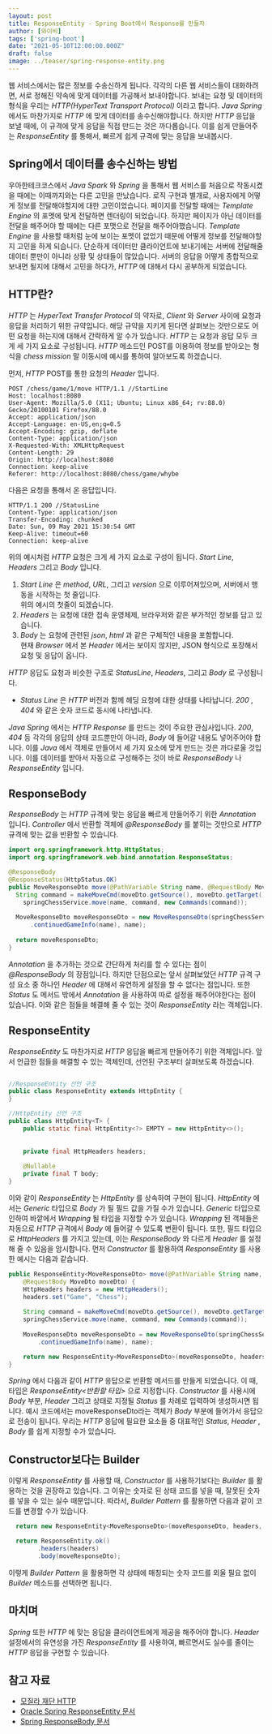 ```yaml
---
layout: post  
title: ResponseEntity - Spring Boot에서 Response를 만들자
author: [와이비]
tags: ['spring-boot']
date: "2021-05-10T12:00:00.000Z"
draft: false
image: ../teaser/spring-response-entity.png
---
```


웹 서비스에서는 많은 정보를 수송신하게 됩니다.
각각의 다른 웹 서비스들이 대화하려면, 서로 정해진 약속에 맞게 데이터를 가공해서 보내야합니다.
보내는 요청 및 데이터의 형식을 우리는 _HTTP(HyperText Transport Protocol)_ 이라고 합니다.
_Java Spring_ 에서도 마찬가지로 _HTTP_ 에 맞게 데이터를 송수신해야합니다. 
하지만 _HTTP_ 응답을 보낼 때에, 이 규격에 맞게 응답을 직접 만드는 것은 까다롭습니다.
이를 쉽게 만들어주는 _ResponseEntity_ 를 통해서, 빠르게 쉽게 규격에 맞는 응답을 보내봅시다.


## Spring에서 데이터를 송수신하는 방법
우아한테크코스에서 _Java Spark_ 와 _Spring_ 을 통해서 웹 서비스를 처음으로 작동시켰을 때에는 이때까지와는 다른 고민을 만났습니다.
로직 구현과 별개로, 사용자에게 어떻게 정보를 전달해야할지에 대한 고민이었습니다.
페이지를 전달할 때에는 _Template Engine_ 의 포멧에 맞게 전달하면 렌더링이 되었습니다.
하지만 페이지가 아닌 데이터를 전달을 해주어야 할 때에는 다른 포맷으로 전달을 해주어야했습니다.
_Template Engine_ 을 사용할 때처럼 눈에 보이는 포멧이 없었기 때문에 어떻게 정보를 전달해야할지 고민을 하게 되습니다.
단순하게 데이터만 클라이언트에 보내기에는 서버에 전달해줄 데이터 뿐만이 아니라 상황 및 상태들이 많았습니다.
서버의 응답을 어떻게 종합적으로 보내면 될지에 대해서 고민을 하다가, _HTTP_ 에 대해서 다시 공부하게 되었습니다.

## HTTP란?
_HTTP_ 는 _HyperText Transfer Protocol_ 의 약자로, _Client_ 와 _Server_ 사이에 요청과 응답을 처리하기 위한 규약입니다.
해당 규약을 지키게 된다면 살펴보는 것만으로도 어떤 요청을 하는지에 대해서 간략하게 알 수가 있습니다.
_HTTP_ 는 요청과 응답 모두 크게 세 가지 요소로 구성됩니다.
_HTTP_ 메소드인 POST를 이용하여 정보를 받아오는 형식을 _chess mission_ 말 이동시에 예시를 통하여 알아보도록 하겠습니다.

먼저, _HTTP_ POST를 통한 요청의 _Header_ 입니다.
```
POST /chess/game/1/move HTTP/1.1 //StartLine
Host: localhost:8080
User-Agent: Mozilla/5.0 (X11; Ubuntu; Linux x86_64; rv:88.0) Gecko/20100101 Firefox/88.0
Accept: application/json
Accept-Language: en-US,en;q=0.5
Accept-Encoding: gzip, deflate
Content-Type: application/json
X-Requested-With: XMLHttpRequest
Content-Length: 29
Origin: http://localhost:8080
Connection: keep-alive
Referer: http://localhost:8080/chess/game/whybe
```

다음은 요청을 통해서 온 응답입니다.
``` 
HTTP/1.1 200 //StatusLine
Content-Type: application/json
Transfer-Encoding: chunked
Date: Sun, 09 May 2021 15:30:54 GMT
Keep-Alive: timeout=60
Connection: keep-alive
```

위의 예시처럼 _HTTP_ 요청은 크게 세 가지 요소로 구성이 됩니다.
_Start Line_, _Headers_ 그리고 _Body_ 입니다.  
1. _Start Line_ 은 _method_, _URL_, 그리고 _version_ 으로 이루어져있으며, 서버에서 행동을 시작하는 첫 줄입니다.  
   위의 예시의 첫줄이 되겠습니다. 
2. _Headers_ 는 요청에 대한 접속 운영체제, 브라우저와 같은 부가적인 정보를 담고 있습니다.  
3. _Body_ 는 요청에 관련된 _json_, _html_ 과 같은 구체적인 내용을 포함합니다.  
  현재 _Browser_ 에서 본 _Header_ 에서는 보이지 않지만, JSON 형식으로 포장해서 요청 및 응답이 옵니다.

_HTTP_ 응답도 요청과 비슷한 구조로 _StatusLine_,  _Headers_, 그리고 _Body_ 로 구성됩니다.
- _Status Line_ 은 _HTTP_ 버전과 함께 헤딩 요청에 대한 상태를 나타납니다. 
  _200_ , _404_ 와 같은 숫자 코드로 동시에 나타냅니다. 

_Java Spring_ 에서는 _HTTP Response_ 를 만드는 것이 주요한 관심사입니다.
_200_, _404_ 등 각각의 응답의 상태 코드뿐만이 아니라, _Body_ 에 들어갈 내용도 넣어주어야 합니다.
이를 _Java_ 에서 객체로 만들어서 세 가지 요소에 맞게 만드는 것은 까다로울 것입니다.
이를 데이터를 받아서 자동으로 구성해주는 것이 바로 _ResponseBody_ 나 _ResponseEntity_ 입니다.

## ResponseBody
_ResponseBody_ 는 _HTTP_ 규격에 맞는 응답을 빠르게 만들어주기 위한 _Annotation_ 입니다.
_Controller_ 에서 반환할 객체에 _@ResponseBody_ 를 붙히는 것만으로 _HTTP_ 규격에 맞는 값을 반환할 수 있습니다.

``` java
import org.springframework.http.HttpStatus;
import org.springframework.web.bind.annotation.ResponseStatus;

@ResponseBody
@ResponseStatus(HttpStatus.OK)
public MoveResponseDto move(@PathVariable String name, @RequestBody MoveDto moveDto) {
  String command = makeMoveCmd(moveDto.getSource(), moveDto.getTarget());
    springChessService.move(name, command, new Commands(command));
    
  MoveResponseDto moveResponseDto = new MoveResponseDto(springChessService
      .continuedGameInfo(name), name);
      
  return moveResponseDto;
}
```
_Annotation_ 을 추가하는 것으로 간단하게 처리를 할 수 있다는 점이 _@ResponseBody_ 의 장점입니다.
하지만 단점으로는 앞서 살펴보았던 _HTTP_ 규격 구성 요소 중 하나인 _Header_ 에 대해서 유연하게 설정을 할 수 없다는 점입니다.
또한 _Status_ 도 메서드 밖에서 _Annotation_ 을 사용하여 따로 설정을 해주어야한다는 점이 있습니다.
이와 같은 점들을 해결해 줄 수 있는 것이 _ResponseEntity_ 라는 객체입니다.

## ResponseEntity
_ResponseEntity_ 도 마찬가지로 _HTTP_ 응답을 빠르게 만들어주기 위한 객체입니다. 
앞서 언급한 점들을 해결할 수 있는 객체인데, 선언된 구조부터 살펴보도록 하겠습니다.
```java

//ResponseEntity 선언 구조
public class ResponseEntity extends HttpEntity {
}

//HttpEntity 선언 구조
public class HttpEntity<T> {
    public static final HttpEntity<?> EMPTY = new HttpEntity<>();
  
  
    private final HttpHeaders headers;
  
    @Nullable
    private final T body;
}
```

이와 같이 _ResponseEntity_ 는 _HttpEntity_ 를 상속하여 구현이 됩니다.
_HttpEntity_ 에서는 _Generic_ 타입으로 _Body_ 가 될 필드 값을 가질 수가 있습니다. 
_Generic_ 타입으로 인하여 바깥에서 _Wrapping_ 될 타입을 지정할 수가 있습니다.
_Wrapping_ 된 객체들은 자동으로 _HTTP_ 규격에서 _Body_ 에 들어갈 수 있도록 변환이 됩니다.
또한, 필드 타입으로 _HttpHeaders_ 를 가지고 있는데, 이는 _ResponseBody_ 와 다르게 _Header_ 를  설정해 줄 수 있음을 암시합니다.
먼저 _Constructor_ 를 활용하여 _ResponseEntity_ 를 사용한 예시는 다음과 같습니다.

```java
public ResponseEntity<MoveResponseDto> move(@PathVariable String name,
    @RequestBody MoveDto moveDto) {
    HttpHeaders headers = new HttpHeaders();
    headers.set("Game", "Chess");
    
    String command = makeMoveCmd(moveDto.getSource(), moveDto.getTarget());
    springChessService.move(name, command, new Commands(command));
    
    MoveResponseDto moveResponseDto = new MoveResponseDto(springChessService
        .continuedGameInfo(name), name);

    return new ResponseEntity<MoveResponseDto>(moveResponseDto, headers, HttpStatus.valueOf(200)); // ResponseEntity를 활용한 응답 생성
}
```

_Spring_ 에서 다음과 같이 _HTTP_ 응답으로 반환할 메서드를 만들게 되었습니다.
이 때, 타입은 _ResponseEntity<반환할 타입>_ 으로 지정합니다.
_Constructor_ 를 사용시에 _Body_ 부분, _Header_ 그리고 상태로 지정될 _Status_ 를 차례로 입력하여 생성하시면 됩니다.
예시 코드에서는 moveResponseDto라는 객체가 _Body_ 부분에 들어가서 응답으로 전송이 됩니다. 
우리는 _HTTP_ 응답에 필요한 요소들 중 대표적인 _Status_, _Header_ , _Body_ 를 쉽게 지정할 수가 있습니다.

## Constructor보다는 Builder
이렇게 _ResponseEntity_ 를 사용할 때, _Constructor_ 를 사용하기보다는 _Builder_ 를 활용하는 것을 권장하고 있습니다.
그 이유는 숫자로 된 상태 코드를 넣을 때, 잘못된 숫자를 넣을 수 있는 실수 때문입니다.
따라서, _Builder Pattern_ 를 활용하면 다음과 같이 코드를 변경할 수가 있습니다.

```java
  return new ResponseEntity<MoveResponseDto>(moveResponseDto, headers, HttpStatus.valueOf(200));

  return ResponseEntity.ok()
        .headers(headers)
        .body(moveResponseDto);
```

이렇게 _Builder Pattern_ 을 활용하면 각 상태에 매칭되는 숫자 코드를 외울 필요 없이 _Builder_ 메소드를 선택하면 됩니다.

## 마치며
_Spring_ 또한 _HTTP_ 에 맞는 응답을 클라이언트에게 제공을 해주어야 합니다.
_Header_ 설정에서의 유연성을 가진 _ResponseEntity_ 를 사용하여, 빠르면서도 실수를 줄이는 _HTTP_ 응답을 구현할 수 있습니다.

## 참고 자료
- [모질라 재단 HTTP](https://developer.mozilla.org/en-US/docs/Web/HTTP)
- [Oracle Spring ResponseEntity 문서](https://docs.spring.io/spring-framework/docs/current/javadoc-api/org/springframework/http/ResponseEntity.html)
- [Spring ResponseBody 문서](https://docs.spring.io/spring-framework/docs/current/reference/html/web.html#mvc-ann-responsebody)

